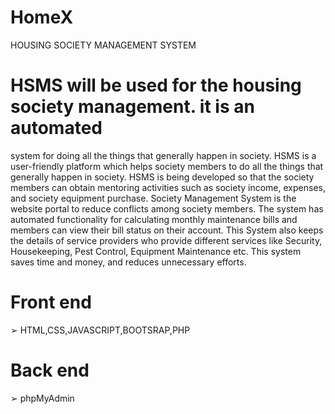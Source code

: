 # HomeX
HOUSING SOCIETY MANAGEMENT SYSTEM
# HSMS will be used for the housing society management. it is an automated
system for doing all the things that generally happen in society. HSMS is a 
user-friendly platform which helps society members to do all the things that 
generally happen in society. HSMS is being developed so that the society 
members can obtain mentoring activities such as society income, expenses,
and society equipment purchase. Society Management System is the website 
portal to reduce conflicts among society members. The system has 
automated functionality for calculating monthly maintenance bills and 
members can view their bill status on their account. This System also keeps 
the details of service providers who provide different services like Security, 
Housekeeping, Pest Control, Equipment Maintenance etc. This system saves 
time and money, and reduces unnecessary efforts.
# Front end 
➢ HTML,CSS,JAVASCRIPT,BOOTSRAP,PHP 
# Back end
➢ phpMyAdmin
